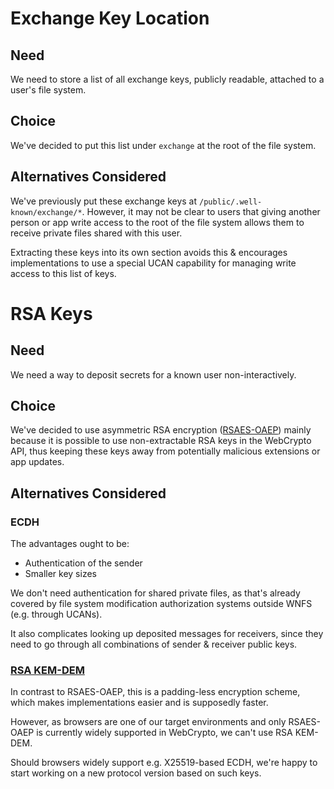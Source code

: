 # Exchange Key Location

## Need

We need to store a list of all exchange keys, publicly readable, attached to a user's file system.

## Choice

We've decided to put this list under `exchange` at the root of the file system.

## Alternatives Considered

We've previously put these exchange keys at `/public/.well-known/exchange/*`. However, it may not be clear to users that giving another person or app write access to the root of the file system allows them to receive private files shared with this user.

Extracting these keys into its own section avoids this & encourages implementations to use a special UCAN capability for managing write access to this list of keys.

# RSA Keys

## Need

We need a way to deposit secrets for a known user non-interactively.

## Choice

We've decided to use asymmetric RSA encryption ([RSAES-OAEP](https://datatracker.ietf.org/doc/html/rfc3447#section-7.1)) mainly because it is possible to use non-extractable RSA keys in the WebCrypto API, thus keeping these keys away from potentially malicious extensions or app updates.

## Alternatives Considered

### ECDH

The advantages ought to be:
- Authentication of the sender
- Smaller key sizes

We don't need authentication for shared private files, as that's already covered by file system modification authorization systems outside WNFS (e.g. through UCANs).

It also complicates looking up deposited messages for receivers, since they need to go through all combinations of sender & receiver public keys.

### [RSA KEM-DEM](https://www.rfc-editor.org/rfc/rfc5990.html#appendix-A)

In contrast to RSAES-OAEP, this is a padding-less encryption scheme, which makes implementations easier and is supposedly faster.

However, as browsers are one of our target environments and only RSAES-OAEP is currently widely supported in WebCrypto, we can't use RSA KEM-DEM.

Should browsers widely support e.g. X25519-based ECDH, we're happy to start working on a new protocol version based on such keys.
